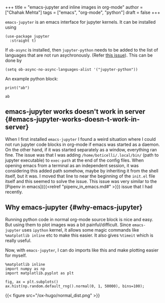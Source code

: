 +++
title = "emacs-jupyter and inline images in org-mode"
author = ["Chahak Mehta"]
tags = ["emacs", "org-mode", "python"]
draft = false
+++

`emacs-jupyter` is an emacs interface for jupyter kernels. It can be installed using

```emacs-lisp
(use-package jupyter
  :straight t)
```

If `ob-async` is installed, then `jupyter-python` needs to be added to the list of languages that are not run asychronously. (Refer [this issue](https://github.com/astahlman/ob-async/pull/71)). This can be done by

```emacs-lisp
(setq ob-async-no-async-languages-alist '("jupyter-python"))
```

An example python block:

```jupyter-python
print("ab")
```

```text
ab
```


## emacs-jupyter works doesn't work in server {#emacs-jupyter-works-doesn-t-work-in-server}

When I first installed `emacs-jupyter` I found a weird situation where I could not run jupyter code blocks in org-mode if emacs was started as a daemon. On the other hand, if it was started separately as a window, everything ran fine. The issue was that I was adding `/home/boticelli/.local/bin/` (path to jupyter executable) to `exec-path` at the end of the config files. When opening emacs from a terminal as an independent session, it was considering this added path somehow, maybe by inheriting it from the shell itself, but it was. I moved that line to near the beginning of the `init.el` file itself and this seemed to solve the issue. This issue was very similar to the [Pipenv in emacs]({{<relref "pipenv_in_emacs.md#" >}}) issue that I had recently.


## Why emacs-jupyter {#why-emacs-jupyter}

Running python code in normal org-mode source block is nice and easy. But using them to plot images was a bit painful/difficult. Since `emacs-jupyter` uses `ipython` kernel, it allows some magic commands like `%matplotlib inline` etc to make this easier. It also gives `%timeit` which is really useful.

Now, with `emacs-jupyter`, I can do imports like this and make plotting easier for myself.

```jupyter-python
%matplotlib inline
import numpy as np
import matplotlib.pyplot as plt

fig, ax = plt.subplots()
ax.hist(np.random.default_rng().normal(0, 1, 50000), bins=100);
```

{{< figure src="/ox-hugo/normal_dist.png" >}}
